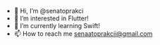 - 👋 Hi, I’m @senatoprakci
- 👀 I’m interested in Flutter!
- 🌱 I’m currently learning Swift!
- 📫 How to reach me senaatoprakcii@gmail.com

<!---
senatoprakci/senatoprakci is a ✨ special ✨ repository because its `README.md` (this file) appears on your GitHub profile.
You can click the Preview link to take a look at your changes.
--->
